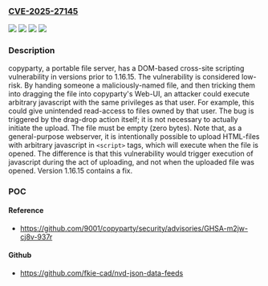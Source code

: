### [CVE-2025-27145](https://cve.mitre.org/cgi-bin/cvename.cgi?name=CVE-2025-27145)
![](https://img.shields.io/static/v1?label=Product&message=copyparty&color=blue)
![](https://img.shields.io/static/v1?label=Version&message=%3D%20%3C%201.16.15%20&color=brighgreen)
![](https://img.shields.io/static/v1?label=Vulnerability&message=CWE-79%3A%20Improper%20Neutralization%20of%20Input%20During%20Web%20Page%20Generation%20('Cross-site%20Scripting')&color=brighgreen)
![](https://img.shields.io/static/v1?label=Vulnerability&message=CWE-83%3A%20Improper%20Neutralization%20of%20Script%20in%20Attributes%20in%20a%20Web%20Page&color=brighgreen)

### Description

copyparty, a portable file server, has a DOM-based cross-site scripting vulnerability in versions prior to 1.16.15. The vulnerability is considered low-risk. By handing someone a maliciously-named file, and then tricking them into dragging the file into copyparty's Web-UI, an attacker could execute arbitrary javascript with the same privileges as that user. For example, this could give unintended read-access to files owned by that user. The bug is triggered by the drag-drop action itself; it is not necessary to actually initiate the upload. The file must be empty (zero bytes). Note that, as a general-purpose webserver, it is intentionally possible to upload HTML-files with arbitrary javascript in `<script>` tags, which will execute when the file is opened. The difference is that this vulnerability would trigger execution of javascript during the act of uploading, and not when the uploaded file was opened. Version 1.16.15 contains a fix.

### POC

#### Reference
- https://github.com/9001/copyparty/security/advisories/GHSA-m2jw-cj8v-937r

#### Github
- https://github.com/fkie-cad/nvd-json-data-feeds

